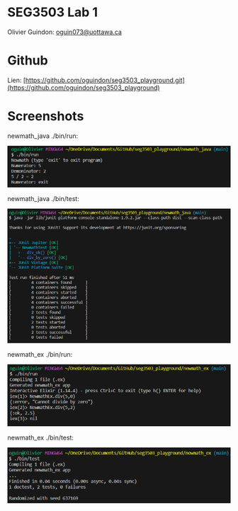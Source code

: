 # SEG3503 Lab 1
Olivier Guindon: 
oguin073@uottawa.ca

# Github
Lien: [https://github.com/oguindon/seg3503_playground.git](https://github.com/oguindon/seg3503_playground)

# Screenshots

newmath_java ./bin/run:

![java run](./Screenshots/java_run.png)

newmath_java ./bin/test:

![java test](./Screenshots/java_test.png)

newmath_ex ./bin/run:

![elixir run](./Screenshots/elixir_run.png)

newmath_ex ./bin/test:

![elixir test](./Screenshots/elixir_test.png)
